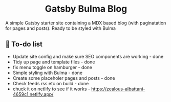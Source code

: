 <h1 align="center">
  Gatsby Bulma Blog
</h1>
<p>A simple Gatsby starter site containing a MDX based blog (with paginatation for pages and posts). Ready to be styled with Bulma</p>

## 🚀 To-do list

- Update site config and make sure SEO components are working - done
- Tidy up page and template files - done
- fix menu toggle on hamburger - done
- Simple styling with Bulma - done
- Create some placeholer pages and posts - done
- Check feeds rss etc on build - done
- chuck it on netlify to see if it works - https://zealous-albattani-4659c1.netlify.app/
